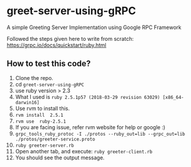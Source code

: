 # greet-server-using-gRPC
A simple Greeting Server Implementation using Google RPC Framework

Followed the steps given here to write from scratch: https://grpc.io/docs/quickstart/ruby.html

## How to test this code?
1. Clone the repo.
2. cd `greet-server-using-gRPC`
3. use ruby version > 2.3
  1. What I used is `ruby 2.5.1p57 (2018-03-29 revision 63029) [x86_64-darwin16]`
  2. Use rvm to install this. 
  3. `rvm install  2.5.1 `
  4. `rvm use  ruby-2.5.1`
  5. If you are facing issue, refer rvm website for help or google :)
4. `grpc_tools_ruby_protoc -I ./protos --ruby_out=lib --grpc_out=lib ./protos/greeter-service.proto`
5. `ruby greeter-server.rb`
6. Open another tab, and execute: `ruby greeter-client.rb`
7. You should see the output message.

